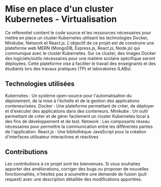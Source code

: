 # Mise en place d'un cluster Kubernetes - Virtualisation

Ce référentiel contient le code source et les ressources nécessaires pour mettre en place un cluster Kubernetes utilisant les technologies Docker, Minikube, Network et React.js. L'objectif de ce projet est de construire une plateforme web MERN (MongoDB, Express.js, React.js, Node.js) qui communique avec le cluster Kubernetes. Sur ce cluster, des images Docker des logiciels/outils nécessaires pour une matière scolaire spécifique seront déployées. Cette plateforme vise à faciliter le travail des enseignants et des étudiants lors des travaux pratiques (TP) et laboratoires (LABs).

## Technologies utilisées

Kubernetes : Un système open-source pour l'automatisation du déploiement, de la mise à l'échelle et de la gestion des applications conteneurisées.
Docker : Une plateforme permettant de créer, de déployer et d'exécuter des applications dans des conteneurs.
Minikube : Un outil permettant de créer et de gérer facilement un cluster Kubernetes local à des fins de développement et de test.
Network : Les composants réseau nécessaires pour permettre la communication entre les différentes parties de l'application.
React.js : Une bibliothèque JavaScript pour la création d'interfaces utilisateur interactives et réactives

## Contributions

Les contributions à ce projet sont les bienvenues. Si vous souhaitez apporter des améliorations, corriger des bugs ou proposer de nouvelles fonctionnalités, n'hésitez pas à soumettre une demande de fusion (pull request) avec une description détaillée des modifications apportées.
